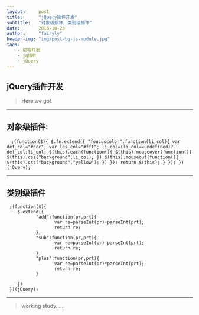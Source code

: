 ```yaml
---
layout:     post
title:      "jQuery插件开发"
subtitle:   "对象级插件、类别级插件"
date:       2016-10-23
author:     "fairyly"
header-img: "img/post-bg-js-module.jpg"
tags:
    - 前端开发
    - jq插件
    - jQuery
---
```




## jQuery插件开发

> Here we go!



---

## 对象级插件:

    ```
    ;(function($){
        $.fn.extend({
            "foucuscolor":function(li_col){
                  var def_col="#ccc";
                  var les_col="#fff";
                  li_col=(li_col==undefined)? def_col:li_col;
                  $(this).each(function(){
                    $(this).mouseover(function(){
                        $(this).css("background",li_col);
                    })
                    $(this).mouseout(function(){
                        $(this).css("background","yellow");
                    })
                  });
                  return $(this);
            }
        });
    })(jQuery);
    ```

---

## 类别级插件
   
   
   ```
    ;(function($){
       $.extend({
              "add":function(pr,prt){
                     var re=parseInt(pr)+parseInt(prt);
                     return re;
              },
              "sub":function(pr,prt){
                     var re=parseInt(pr)-parseInt(prt);
                     return re;
              },
              "plus":function(pr,prt){
                     var re=parseInt(pr)*parseInt(prt);
                     return re;
              }

       })
    })(jQuery);
   ```
   
   ---




 
> working  study......
